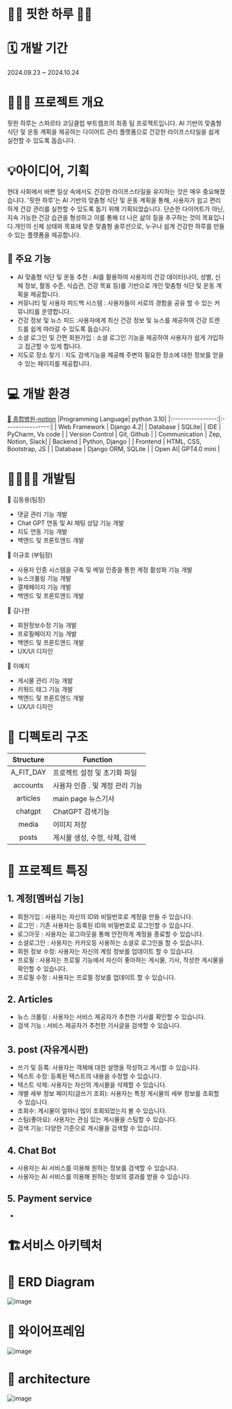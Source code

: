 # 💪🏻 핏한 하루 🏃‍♂️

# 🗓️ 개발 기간 
2024.09.23 ~ 2024.10.24

# 👩🏻‍💻 프로젝트 개요
핏한 하루는 스파르타 코딩클럽 부트캠프의 최종 팀 프로젝트입니다.
AI 기반의 맞춤형 식단 및 운동 계획을 제공하는 다이어트 관리 플랫폼으로 건강한 라이프스타일을 쉽게 실천할 수 있도록 돕습니다.

# 💡아이디어, 기획

현대 사회에서 바쁜 일상 속에서도 건강한 라이프스타일을 유지하는 것은 매우 중요해졌습니다.
'핏한 하루'는 AI 기반의 맞춤형 식단 및 운동 계획을 통해, 사용자가 쉽고 편리하게 건강 관리를 실천할 수 있도록 돕기 위해 기획되었습니다.
단순한 다이어트가 아닌, 지속 가능한 건강 습관을 형성하고 이를 통해 더 나은 삶의 질을 추구하는 것이 목표입니다.개인의 신체 상태와 목표에 맞춘 맞춤형 솔루션으로, 누구나 쉽게 건강한 하루를 만들 수 있는 플랫폼을 제공합니다.

## 🤖 주요 기능
- AI 맞춤형 식단 및 운동 추천 : AI를 활용하여 사용자의 건강 데이터(나이, 성별, 신체 정보, 활동 수준, 식습관, 건강 목표 등)를 기반으로 개인 맞춤형 식단 및 운동 계획을 제공합니다.
- 커뮤니티 및 사용자 피드백 시스템 : 사용자들이 서로의 경험을 공유 할 수 있는 커뮤니티를 운영합니다.
- 건강 정보 및 뉴스 피드 :사용자에게 최신 건강 정보 및 뉴스를 제공하여 건강 트렌드를 쉽게 따라갈 수 있도록 돕습니다.
- 소셜 로그인 및 간편 회원가입 : 소셜 로그인 기능을 제공하여 사용자가 쉽게 가입하고 접근할 수 있게 합니다.
- 지도로 장소 찾기 : 지도 검색기능을 제공해 주변의 필요한 장소에 대한 정보를 얻을 수 있는 페이지를 제공합니다.

# 💻 개발 환경
[🔗 종합병원-notion](https://teamsparta.notion.site/fff2dc3ef514811e9f89dc2cfad3ea37)
|Programming Language| python 3.10|
|:----------------:|:----------------:|
| Web Framework | Django 4.2|
| Database | SQLite|
| IDE | PyCharm, Vs code |
| Version Control | Git, Github |
| Communication | Zep, Notion, Slack|
| Backend | Python, Django |
| Frontend | HTML, CSS, Bootstrap, JS |
| Database | Django ORM, SQLite |
| Open AI| GPT4.0 mini |

# 🧑‍🧑‍🧒‍🧒 개발팀

👑 김동용(팀장)
- 댓글 관리 기능 개발
- Chat GPT 연동 및 AI 채팅 상담 기능 개발
- 지도 연동 기능 개발
- 백엔드 및 프론트엔드 개발

👑 이규호 (부팀장)
- 사용자 인증 시스템을 구축 및 메일 인증을 통한 계정 활성화 기능 개발
- 뉴스크롤링 기능 개발
- 결제페이지 기능 개발
- 백엔드 및 프론트엔드 개발

👤 김나현
- 회원정보수정 기능 개발
- 프로필페이지 기능 개발
- 백엔드 및 프론트엔드 개발
- UX/UI 디자인

👤 이예지
- 게시물 관리 기능 개발
- 키워드 태그 기능 개발
- 백엔드 및 프론트엔드 개발
- UX/UI 디자인

# 🧬 디펙토리 구조
| Structure| Function|
|:----------------:|----------------|
| A_FIT_DAY | 프로젝트 설정 및 초기화 파일 |
| accounts | 사용자 인증 . 및 계정 관리 기능 |
| articles | main page 뉴스기사 |
| chatgpt | ChatGPT 검색기능 |
| media | 이미지 저장 |
| posts |  게시물 생성, 수정, 삭제, 검색 |

# 📌 프로젝트 특징
## 1. 계정[멤버십 기능]
- 회원가입 : 사용자는 자신의 ID와 비밀번호로 계정을 만들 수 있습니다.
- 로그인 : 기존 사용자는 등록된 ID와 비밀번호로 로그인할 수 있습니다.
- 로그아웃 : 사용자는 로그아웃을 통해 안전하게 계정을 종료할 수 있습니다.
- 소셜로그인 : 사용자는 카카오등 사용하는 소셜로 로그인을 할 수 있습니다.
- 회원 정보 수정: 사용자는 자신의 계정 정보를 업데이트 할 수 있습니다.
- 프로필 : 사용자는 프로필 기능에서 자신이 좋아하는 게시물, 기사, 작성한 게시물을 확인할 수 있습니다.
- 프로필 수정 : 사용자는 프로필 정보를 업데이트 할 수 있습니다. 


## 2. Articles 
- 뉴스 크롤링 : 사용자는 서비스 제공자가 추천한 기사를 확인할 수 있습니다.
- 검색 기능 : 서비스 제공자가 추천한 기사글을 검색할 수 있습니다.


## 3. post (자유게시판)
- 쓰기 및 등록: 사용자는 객체에 대한 설명을 작성하고 게시할 수 있습니다.
- 텍스트 수정: 등록된 텍스트의 내용을 수정할 수 있습니다.
- 텍스트 삭제: 사용자는 자신의 게시물을 삭제할 수 있습니다.
- 개별 세부 정보 페이지(글쓰기 조회): 사용자는 특정 게시물의 세부 정보를 조회할 수 있습니다.
- 조회수: 게시물이 얼마나 많이 조회되었는지 볼 수 있습니다.
- 스팀(좋아요): 사용자는 관심 있는 게시물을 스팀할 수 있습니다.
- 검색 기능: 다양한 기준으로 게시물을 검색할 수 있습니다.

## 4. Chat Bot
- 사용자는 AI 서비스를 이용해 원하는 정보를 검색할 수 있습니다.
- 사용자는 AI 서비스를 이용해 원하는 정보의 결과를 받을 수 있습니다.

## 5. Payment service
-   

# 🏗️서비스 아키텍처


# 📃 ERD Diagram
![image](https://github.com/user-attachments/assets/bd8106f2-eeb4-4802-8846-853dc68824ac)


# 📃 와이어프레임
![image](https://github.com/user-attachments/assets/aa611206-2ea7-4b22-bdd2-ee221e6b42e9)

# 📃 architecture
![image](https://github.com/user-attachments/assets/c1fb952a-5268-451c-8ea6-e856d19567a5)
